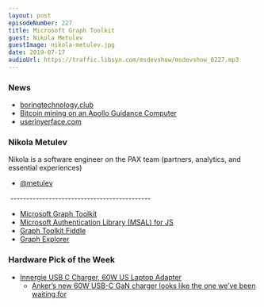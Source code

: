 ```yaml
---
layout: post
episodeNumber: 227
title: Microsoft Graph Toolkit
guest: Nikola Metulev
guestImage: nikola-metulev.jpg
date: 2019-07-17
audioUrl: https://traffic.libsyn.com/msdevshow/msdevshow_0227.mp3
--- 
```


### News

 - [boringtechnology.club](http://boringtechnology.club/)
 - [Bitcoin mining on an Apollo Guidance Computer](http://www.righto.com/2019/07/bitcoin-mining-on-apollo-guidance.html)
 - [userinyerface.com](https://userinyerface.com/)

### Nikola Metulev

Nikola is a software engineer on the PAX team (partners, analytics, and essential experiences)

 - [@metulev](https://twitter.com/metulev)

 --------------------------------------------

 - [Microsoft Graph Toolkit](https://github.com/microsoftgraph/microsoft-graph-toolkit)
 - [Microsoft Authentication Library (MSAL) for JS](https://github.com/AzureAD/microsoft-authentication-library-for-js)
 - [Graph Toolkit Fiddle](https://jsfiddle.net/metulev/9phqxLd5/)
 - [Graph Explorer](https://developer.microsoft.com/en-us/graph/graph-explorer)

### Hardware Pick of the Week

- [Innergie USB C Charger, 60W US Laptop Adapter](https://amzn.to/2LH7Q0V)
    - [Anker’s new 60W USB-C GaN charger looks like the one we’ve been waiting for](https://www.theverge.com/circuitbreaker/2019/4/24/18514715/anker-powerport-atom-pd-2-60w-usb-c-gan-charger)